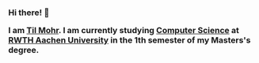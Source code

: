 ---
---
<h3>
Hi there! 👋

I am <a href="" class="my-a"><span class="text-rainbow-3 text-2xl font-bold">Til Mohr</span></a>. I am currently studying <a href="https://www.rwth-aachen.de/cms/root/studium/Vor-dem-Studium/Studiengaenge/Liste-Aktuelle-Studiengaenge/Studiengangbeschreibung/~bcfg/Informatik-M-Sc/?lidx=1" class="my-a"><span class="text-rainbow-5 text-2xl font-bold">Computer Science</span></a> at <a href="https://www.rwth-aachen.de" class="my-a"><span class="text-rainbow-1 text-2xl font-bold">RWTH Aachen University</span></a> in the 1th semester of my Masters's degree.
</h3>